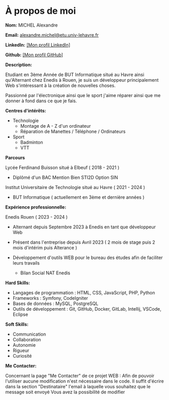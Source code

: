 # À propos de moi

**Nom:** MICHEL Alexandre

**Email:** alexandre.michel@etu.univ-lehavre.fr

**LinkedIn:** [[Mon profil LinkedIn]](https://www.linkedin.com/in/alexandre-michel-858759292/)

**Github:** [[Mon profil GitHub]](https://github.com/XoleKoIUT/)

**Description:**

Etudiant en 3ème Année de BUT Informatique situé au Havre ainsi qu'Alternant chez Enedis à Rouen, je suis un développeur principalement Web s'intéressant à la création de nouvelles choses.

Passionné par l'électronique ainsi que le sport j'aime réparer ainsi que me donner à fond dans ce que je fais.

**Centres d'intérêts:**

* Technologie
  - Montage de A - Z d'un ordinateur
  - Réparation de Manettes / Téléphone / Ordinateurs
* Sport
  - Badminton
  - VTT

**Parcours**

Lycée Ferdinand Buisson situé à Elbeuf ( 2018 - 2021 )
  - Diplômé d'un BAC Mention Bien STI2D Option SIN

Institut Universitaire de Technologie situé au Havre ( 2021 - 2024 )
 - BUT Informatique ( actuellement en 3ème et dernière années )

**Expérience professionnelle:**

Enedis Rouen ( 2023 - 2024 )
 - Alternant depuis Septembre 2023 à Enedis en tant que développeur Web
 - Présent dans l'entreprise depuis Avril 2023 ( 2 mois de stage puis 2 mois d'intérim puis Alterance )

 - Développement d'outils WEB pour le bureau des études afin de faciliter leurs travails
     - Bilan Social NAT Enedis

**Hard Skills:**

* Langages de programmation : HTML, CSS, JavaScript, PHP, Python
* Frameworks : Symfony, CodeIgniter
* Bases de données : MySQL, PostgreSQL
* Outils de développement : Git, GitHub, Docker, GitLab, Intellij, VSCode, Eclipse

**Soft Skills:**

* Communication
* Collaboration
* Autonomie
* Rigueur
* Curiosité


**Me Contacter:**

Concernant la page "Me Contacter" de ce projet WEB : 
Afin de pouvoir l'utiliser aucune modification n'est nécessaire dans le code.
Il suffit d'écrire dans la section "Destinataire" l'email à laquelle vous souhaitez que le message soit envoyé
Vous avez la possibilité de modifier 
